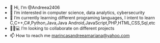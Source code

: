 - 👋 Hi, I’m @Andreea2406
- 👀 I’m interested in computer science, data analytics, cybersecurity
- 🌱 I’m currently learning different programing languages, I intent to learn C,C++,C#,Python,Java,Java Android,JavaScript,PHP,HTML,CSS,Sql,etc
- 👩‍💻💻 I’m looking to collaborate on different projects
- 📫 How to reach me marincasandreeamariana@yahoo.com

<!---
Andreea2406/Andreea2406 is a ✨ special ✨ repository because its `README.md` (this file) appears on your GitHub profile.
You can click the Preview link to take a look at your changes.
--->

